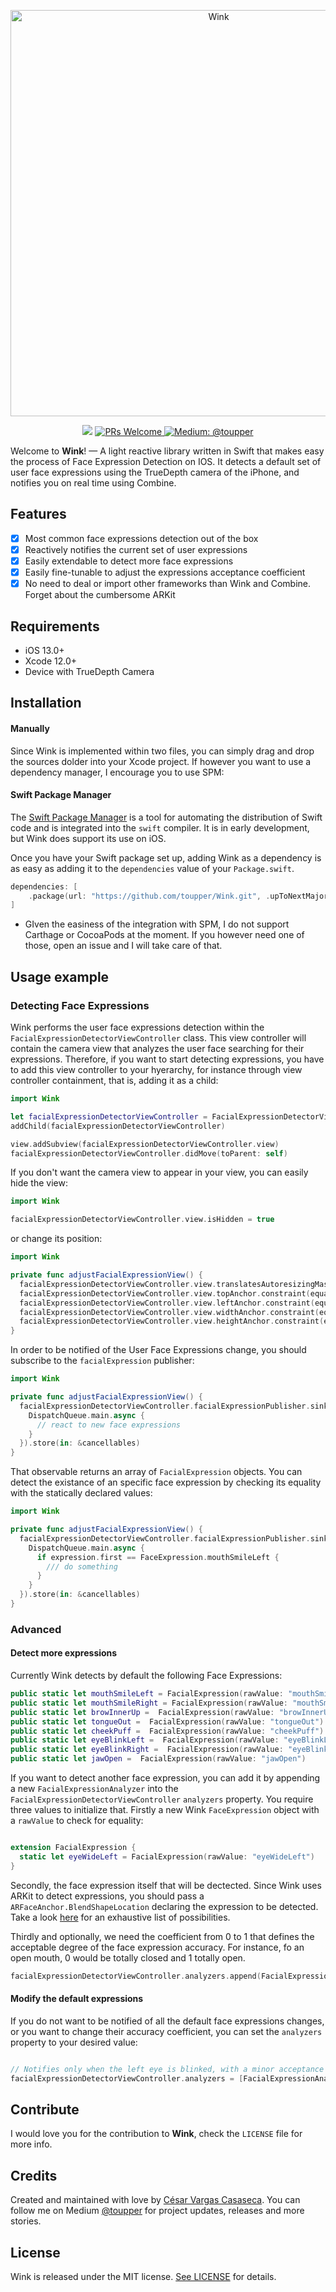 <p align="center">
    <img src="winkr.png" width="650 max-width="90%" alt="Wink" />
</p>

<p align="center">
    <img src="https://img.shields.io/badge/Swift-5.2-orange.svg" />
    <a href="http://makeapullrequest.com">
        <img src="https://img.shields.io/badge/PRs-welcome-brightgreen.svg?style=flat-square" alt="PRs Welcome" />
    </a>
    <a href="https://medium.com/@toupper">
        <img src="https://img.shields.io/badge/medium-@toupper-blue.svg" alt="Medium: @toupper" />
    </a>
</p>

Welcome to **Wink**! — A light reactive library written in Swift that makes easy the process of Face Expression Detection on IOS. It detects a default set of user face expressions using the TrueDepth camera of the iPhone, and notifies you on real time using Combine.

## Features

- [x] Most common face expressions detection out of the box
- [x] Reactively notifies the current set of  user expressions
- [x] Easily extendable to detect more face expressions
- [x] Easily fine-tunable to adjust the expressions acceptance coefficient
- [x] No need to deal or import other frameworks than Wink and Combine. Forget about the cumbersome ARKit

## Requirements

- iOS 13.0+
- Xcode 12.0+
- Device with TrueDepth Camera

## Installation
#### Manually
Since Wink is implemented within two files, you can simply drag and drop the sources dolder into your Xcode project. If however you want to use a dependency manager, I encourage you to use SPM:


#### Swift Package Manager

The [Swift Package Manager](https://swift.org/package-manager/) is a tool for automating the distribution of Swift code and is integrated into the `swift` compiler. It is in early development, but Wink does support its use on iOS.

Once you have your Swift package set up, adding Wink as a dependency is as easy as adding it to the `dependencies` value of your `Package.swift`.

```swift
dependencies: [
    .package(url: "https://github.com/toupper/Wink.git", .upToNextMajor(from: "0.1.0"))
]
```

- GIven the easiness of the integration with SPM, I do not support Carthage or CocoaPods at the moment. If you however  need one of those, open an issue and I will take care of that.

## Usage example

###  Detecting Face Expressions

Wink performs the user face expressions detection within the ```FacialExpressionDetectorViewController``` class. This view controller will contain the camera view that analyzes the user face searching for their
expressions. Therefore, if you want to start detecting expressions, you have to add this view controller to your hyerarchy, for instance through view controller containment, that is, adding it as a child:

```swift
import Wink

let facialExpressionDetectorViewController = FacialExpressionDetectorViewController()
addChild(facialExpressionDetectorViewController)

view.addSubview(facialExpressionDetectorViewController.view)
facialExpressionDetectorViewController.didMove(toParent: self)
```

If you don't want the camera view to appear in your view, you can easily hide the view:

```swift
import Wink

facialExpressionDetectorViewController.view.isHidden = true
```

or change its position:

```swift
import Wink

private func adjustFacialExpressionView() {
  facialExpressionDetectorViewController.view.translatesAutoresizingMaskIntoConstraints = false
  facialExpressionDetectorViewController.view.topAnchor.constraint(equalTo: self.view.topAnchor).isActive = true
  facialExpressionDetectorViewController.view.leftAnchor.constraint(equalTo: self.view.leftAnchor).isActive = true
  facialExpressionDetectorViewController.view.widthAnchor.constraint(equalTo: self.view.widthAnchor, multiplier: 0.5).isActive = true
  facialExpressionDetectorViewController.view.heightAnchor.constraint(equalTo: self.view.heightAnchor, multiplier: 0.5).isActive = true
}
```

In order to be notified of the User Face Expressions change, you should subscribe to the ```facialExpression``` publisher:

```swift
import Wink

private func adjustFacialExpressionView() {
  facialExpressionDetectorViewController.facialExpressionPublisher.sink(receiveValue: { expressions in
    DispatchQueue.main.async {
      // react to new face expressions
    }
  }).store(in: &cancellables)
}
```

That observable returns an array of  ```FacialExpression``` objects. You can detect the existance of an specific face expression by checking its equality with the statically declared values:

```swift
import Wink

private func adjustFacialExpressionView() {
  facialExpressionDetectorViewController.facialExpressionPublisher.sink(receiveValue: { expressions in
    DispatchQueue.main.async {
      if expression.first == FaceExpression.mouthSmileLeft {
        /// do something
      }
    }
  }).store(in: &cancellables)
}
```

### Advanced

#### Detect more expressions

Currently Wink detects by default the following Face Expressions:

```swift
public static let mouthSmileLeft = FacialExpression(rawValue: "mouthSmileLeft")
public static let mouthSmileRight = FacialExpression(rawValue: "mouthSmileRight")
public static let browInnerUp =  FacialExpression(rawValue: "browInnerUp")
public static let tongueOut =  FacialExpression(rawValue: "tongueOut")
public static let cheekPuff =  FacialExpression(rawValue: "cheekPuff")
public static let eyeBlinkLeft =  FacialExpression(rawValue: "eyeBlinkLeft")
public static let eyeBlinkRight =  FacialExpression(rawValue: "eyeBlinkRight")
public static let jawOpen =  FacialExpression(rawValue: "jawOpen")
```

If you want to detect another face expression, you can add it by appending a new ```FacialExpressionAnalyzer``` into the ```FacialExpressionDetectorViewController``` ```analyzers``` property.
You require three values to initialize that. Firstly a new Wink ```FaceExpression``` object with a ```rawValue``` to check for equality:

```swift

extension FacialExpression {
  static let eyeWideLeft = FacialExpression(rawValue: "eyeWideLeft")
}
```

Secondly, the face expression itself that will be dectected. Since Wink uses ARKit to detect expressions, you should pass a ```ARFaceAnchor.BlendShapeLocation``` declaring the expression to be detected. Take a look [here](https://developer.apple.com/documentation/arkit/arfaceanchor/blendshapelocation) for an exhaustive list of possibilities. 

Thirdly and optionally, we need the coefficient from 0 to 1 that defines the acceptable degree of the face expression accuracy. For instance, fo an open mouth, 0 would be totally closed and 1 totally open.

```swift
facialExpressionDetectorViewController.analyzers.append(FacialExpressionAnalyzer(facialExpression: FacialExpression.eyeWideLeft, blendShapeLocation: .eyeWideLeft, minimumValidCoefficient: 0.6))
```

#### Modify the default expressions

If you do not want to be notified of all the default face expressions changes, or you want to change their accuracy coefficient, you can set the ```analyzers``` property to your desired value:

```swift

// Notifies only when the left eye is blinked, with a minor acceptance coefficient
facialExpressionDetectorViewController.analyzers = [FacialExpressionAnalyzer(facialExpression: FacialExpression.eyeBlinkLeft, blendShapeLocation: .eyeBlinkLeft, minimumValidCoefficient: 0.3)]
```


## Contribute

I would love you for the contribution to **Wink**, check the ``LICENSE`` file for more info.

## Credits

Created and maintained with love by [César Vargas Casaseca](https://www.cesarvargas.es). You can follow me on Medium [@toupper](https://medium.com/@toupper) for project updates, releases and more stories.

## License

Wink is released under the MIT license. [See LICENSE](https://github.com/toupper/Wink/blob/master/LICENSE) for details.

